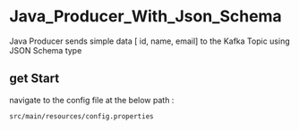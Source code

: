 # Java_Producer_With_Json_Schema
Java Producer sends simple data [ id, name, email] to the Kafka Topic using JSON Schema type

## get Start 
navigate to the config file at the below path :
```
src/main/resources/config.properties
```
